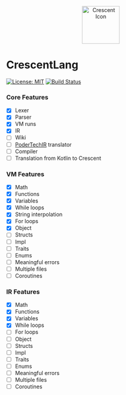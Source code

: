 <p align="center">
    <img src="https://github.com/camdenorrb/CrescentVM/raw/master/CrescentIcon.png" alt="Crescent Icon" width="100px" height="100px">
</p>

# CrescentLang

[![License: MIT](https://img.shields.io/badge/license-MIT-blue.svg)](LICENSE)
[![Build Status](https://drone.12oclock.dev/api/badges/camdenorrb/CrescentLang/status.svg)](https://drone.12oclock.dev/camdenorrb/CrescentLang)

### Core Features
- [x] Lexer
- [x] Parser
- [x] VM runs
- [x] IR
- [ ] Wiki
- [ ] [PoderTechIR](https://github.com/Moocow9m/PoderTechIR) translator
- [ ] Compiler
- [ ] Translation from Kotlin to Crescent

### VM Features
- [x] Math
- [x] Functions
- [x] Variables
- [x] While loops
- [x] String interpolation
- [x] For loops
- [x] Object
- [ ] Structs
- [ ] Impl
- [ ] Traits
- [ ] Enums
- [ ] Meaningful errors
- [ ] Multiple files
- [ ] Coroutines

### IR Features
- [x] Math
- [x] Functions
- [x] Variables
- [x] While loops
- [ ] For loops
- [ ] Object
- [ ] Structs
- [ ] Impl
- [ ] Traits
- [ ] Enums
- [ ] Meaningful errors
- [ ] Multiple files
- [ ] Coroutines
